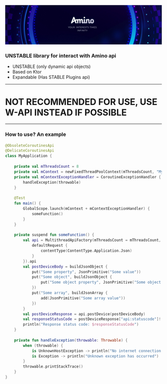 <img src="../images/amino_banner.jpeg" alt="Amino banner">

### UNSTABLE library for interact with Amino api

- UNSTABLE (only dynamic api objects)
- Based on Ktor
- Expandable (Has STABLE Plugins api)

---

# NOT RECOMMENDED FOR USE, USE W-API INSTEAD IF POSSIBLE

---

### How to use? An example

```kotlin
@ObsoleteCoroutinesApi
@DelicateCoroutinesApi
class MyApplication {

    private val mThreadsCount = 8
    private val mContext = newFixedThreadPoolContext(mThreadsCount, "My App Context")
    private val mContextExceptionHandler = CoroutineExceptionHandler { _, throwable ->
        handleException(throwable)
    }

    @Test
    fun main() {
        GlobalScope.launch(mContext + mContextExceptionHandler) {
            someFunction()
        }
    }

    private suspend fun someFunction() {
        val api = MultithreadApiFactory(mThreadsCount = mThreadsCount, httpClientConfigure = {
            defaultRequest {
                contentType(ContentType.Application.Json)
            }
        }).api
        val postDeviceBody = buildJsonObject {
            put("Some property", JsonPrimitive("Some value"))
            put("Some object", buildJsonObject {
                put("Some object property", JsonPrimitive("Some object value"))
            })
            put("Some array", buildJsonArray {
                add(JsonPrimitive("Some array value"))
            })
        }
        val postDeviceResponse = api.postDevice(postDeviceBody)
        val responseStatusCode = postDeviceResponse["api:statuscode"]!!.jsonPrimitive.int
        println("Response status code: $responseStatusCode")
    }

    private fun handleException(throwable: Throwable) {
        when (throwable) {
            is UnknownHostException -> println("No internet connection!")
            is Exception -> println("Unknown exception has occurred")
        }
        throwable.printStackTrace()
    }
}
```

